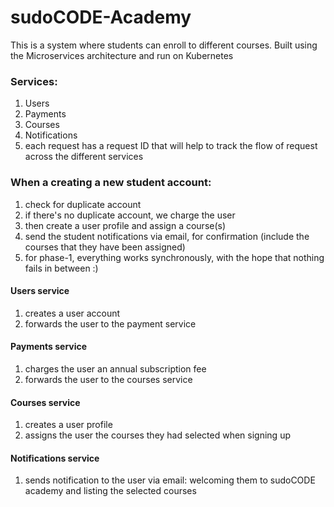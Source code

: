 # sudoCODE-Academy
This is a system  where students can enroll to different courses. Built using the Microservices architecture and run on Kubernetes

### Services:
 1. Users
 2. Payments
 3. Courses
 4. Notifications
 5. each request has a request ID that will help to track the flow of request across the different services

### When a creating a new student account:
1. check for duplicate account
2. if there's no duplicate account, we charge the user
3. then create a user profile and assign a course(s)
4. send the student notifications via email, for confirmation (include the courses that they have been assigned)
5. for phase-1, everything works synchronously, with the hope that nothing fails in between :)

#### Users service
1. creates a user account
2. forwards the user to the payment service

#### Payments service
1. charges the user an annual subscription fee
2. forwards the user to the courses service

#### Courses service
1. creates a user profile
2. assigns the user the courses they had selected when signing up

#### Notifications service
1. sends notification to the user via email: welcoming them to sudoCODE academy and listing the selected courses
